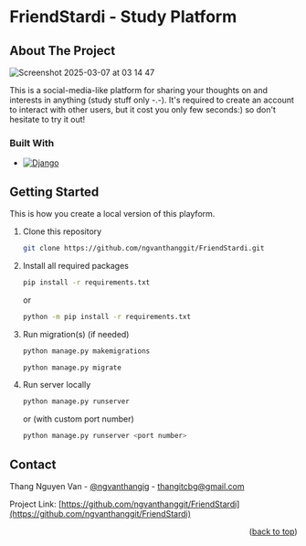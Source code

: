 <a id="readme-top"></a>
# FriendStardi - Study Platform

## About The Project
![Screenshot 2025-03-07 at 03 14 47](https://github.com/user-attachments/assets/cb801630-3d81-4231-a3af-ec405a7792c3)

This is a social-media-like platform for sharing your thoughts on and interests in anything (study stuff only -.-). It's required to create an account to interact with other users, but it cost you only few seconds:) so don't hesitate to try it out!

### Built With
* [![Django][Django.com]][Django-url]

[Django.com]: https://img.shields.io/badge/Django-092E20?style=for-the-badge&logo=django&logoColor=green
[Django-url]: https://www.djangoproject.com/

## Getting Started
This is how you create a local version of this playform.

1. Clone this repository
   ```sh
   git clone https://github.com/ngvanthanggit/FriendStardi.git
   ```
2. Install all required packages
   ```sh
   pip install -r requirements.txt
   ```
   or
   ```sh
   python -m pip install -r requirements.txt
   ```
3. Run migration(s) (if needed)
   ```sh
   python manage.py makemigrations
   ```
   ```sh
   python manage.py migrate
   ```
4. Run server locally
   ```sh
   python manage.py runserver
   ```
   or (with custom port number)
   ```sh
   python manage.py runserver <port number>
   ```
## Contact

Thang Nguyen Van - [@ngvanthangig](https://www.instagram.com/ngvanthangig/) - thangitcbg@gmail.com

Project Link: [https://github.com/ngvanthanggit/FriendStardi](https://github.com/ngvanthanggit/FriendStardi)

<p align="right">(<a href="#readme-top">back to top</a>)</p>
